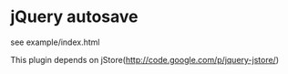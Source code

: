 jQuery autosave
================

see example/index.html

This plugin depends on jStore(http://code.google.com/p/jquery-jstore/)


